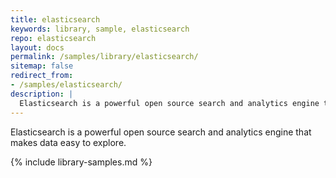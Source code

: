 ```yaml
---
title: elasticsearch
keywords: library, sample, elasticsearch
repo: elasticsearch
layout: docs
permalink: /samples/library/elasticsearch/
sitemap: false
redirect_from:
- /samples/elasticsearch/
description: |
  Elasticsearch is a powerful open source search and analytics engine that makes data easy to explore.
---
```


Elasticsearch is a powerful open source search and analytics engine that makes data easy to explore.


{% include library-samples.md %}
